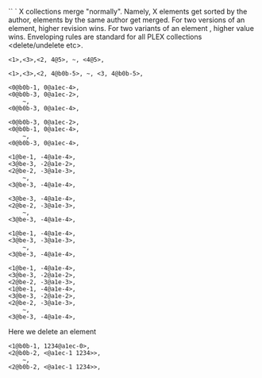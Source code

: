 `` `
X collections merge "normally".
Namely, X elements get sorted by the author, elements by the same author get merged.
For two versions of an element, higher revision wins.
For two variants of an element <same version>, higher value wins.
Enveloping rules are standard for all PLEX collections <delete/undelete etc>.
```
<1>,<3>,<2, 4@5>, ~, <4@5>,

<1>,<3>,<2, 4@b0b-5>, ~, <3, 4@b0b-5>,

<0@b0b-1, 0@a1ec-4>,
<0@b0b-3, 0@a1ec-2>,
    ~,
<0@b0b-3, 0@a1ec-4>,

<0@b0b-3, 0@a1ec-2>,
<0@b0b-1, 0@a1ec-4>,
    ~,
<0@b0b-3, 0@a1ec-4>,

<1@be-1, -4@a1e-4>,
<3@be-3, -2@a1e-2>,
<2@be-2, -3@a1e-3>,
    ~,
<3@be-3, -4@a1e-4>,

<3@be-3, -4@a1e-4>,
<2@be-2, -3@a1e-3>,
    ~,
<3@be-3, -4@a1e-4>,

<1@be-1, -4@a1e-4>,
<3@be-3, -3@a1e-3>,
    ~,
<3@be-3, -4@a1e-4>,

<1@be-1, -4@a1e-4>,
<3@be-3, -2@a1e-2>,
<2@be-2, -3@a1e-3>,
<1@be-1, -4@a1e-4>,
<3@be-3, -2@a1e-2>,
<2@be-2, -3@a1e-3>,
    ~,
<3@be-3, -4@a1e-4>,

```
Here we delete an element
```
<1@b0b-1, 1234@a1ec-0>,
<2@b0b-2, <@a1ec-1 1234>>,
    ~,
<2@b0b-2, <@a1ec-1 1234>>,

